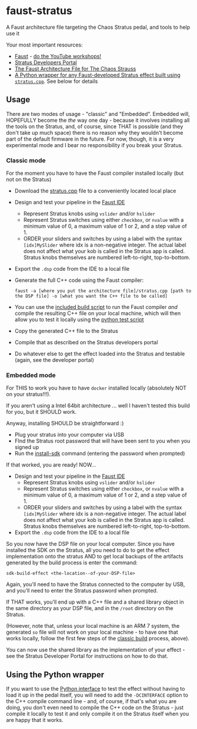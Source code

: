 # faust-stratus
A Faust architecture file targeting the Chaos Stratus pedal, and tools to help use it

Your most important resources:

* [Faust](https://faust.grame.fr/) - [do the YouTube workshops!](https://ccrma.stanford.edu/~rmichon/faustWorkshops/course2015)
* [Stratus Developers Portal](https://github.com/chaosaudio/Dev-Portal)
* [The Faust Architecture File for The Chaos Strauss](./stratus.cpp)
* [A Python wrapper for any Faust-developed Stratus effect built using `stratus.cpp`](./stratus.py). See below for details

## Usage

There are two modes of usage - "classic" and "Embedded". Embedded
will, HOPEFULLY become the _the_ way one day - because it involves installing all the tools
on the Stratus, and, of course, since THAT is possible (and they don't take up much space) there is
no reason why they wouldn't become part of the default firmware in the future. For now, though, it
is a very experimental mode and I bear no responsibility if you break your Stratus.

### Classic mode
For the moment you have to have the Faust compiler installed locally (but not on the Stratus)

* Download the [stratus.cpp](./stratus.cpp) file to a conveniently located local place
* Design and test your pipeline in the [Faust IDE](https://faustide.grame.fr/)
  * Represent Stratus knobs using `vslider` and/or `hslider`
  * Represent Stratus switches using either `checkbox`, or `nvalue` with a minimum value of 0, a maximum value of 1 or 2, and a step value of 1.
  * ORDER your sliders and switches by using a label with the syntax `[idx]MySlider` where idx is a non-negative
    integer. The actual label does not affect what your kob is called in the Stratus app is called. 
	  Stratus knobs themselves are numbered left-to-right, top-to-bottom.
* Export the `.dsp` code from the IDE to a local file
* Generate the full C++ code using the Faust compiler:

   ```
   faust -a [where you put the architecture file]/stratus.cpp [path to the DSP file] -o [what you want the C++ file to be called]
   ```
* You can use the [included build script](/faust2stratus.sh) to run the Faust compiler _and_ compile the resulting C++ file 
  on your local machine, which will then allow you to test it locally using the [python test script](./stratus.py)

* Copy the generated C++ file to the Stratus
* Compile that as described on the Stratus developers portal
* Do whatever else to get the effect loaded into the Stratus and testable (again, see the developer portal)

### Embedded mode
For THIS to work you have to have `docker` installed locally (absolutely NOT on your stratus!!!). 

If you aren't using a Intel 64bit architecture ... well I haven't tested this build for you, but it SHOULD work.

Anyway, installing SHOULD be straightforward :)

* Plug your stratus into your computer via USB
* FInd the Stratus root password that will have been sent to you when you signed up
* Run the [install-sdk](./install-sdk) command (entering the password when prompted)

If that worked, you are ready! NOW...

* Design and test your pipeline in the [Faust IDE](https://faustide.grame.fr/)
  * Represent Stratus knobs using `vslider` and/or `hslider`
  * Represent Stratus switches using either `checkbox`, or `nvalue` with a minimum value of 0, a maximum value of 1 or 2, and a step value of 1.
  * ORDER your sliders and switches by using a label with the syntax `[idx]MySlider` where idx is a non-negative
    integer. The actual label does not affect what your kob is called in the Stratus app is called. 
	  Stratus knobs themselves are numbered left-to-right, top-to-bottom.
* Export the `.dsp` code from the IDE to a local file

So you now have the DSP file on your local computer. Since you have installed the SDK on the Stratus, 
all you need to do to get the effect implementation onto the stratus AND to get local backups of the 
artifacts generated by the build process is enter the command:

```
sdk-build-effect <the-location--of-your-DSP-file>
```

Again, you'll need to have the Stratus connected to the computer by USB, and you'll need to 
enter the Stratus password when prompted.

If THAT works, you'll end up with a C++ file and a shared library object in the same
directory as your DSP file, and in the `/root` directory on the Stratus.

(However, note that, unless your local machine is an ARM 7 system, the generated `so`
file will not work on your local machine - to have one that works locally, follow the
first few steps of the [classic build](#classic-mode) process, above).

You can now use the shared library as the implementation of your effect - see the
Stratus Developer Portal for instructions on how to do that.

## Using the Python wrapper
If you want to use the [Python interface](./stratus.py) to test the effect without having to load it up in 
the pedal itself, you will need to add the `-DCINTERFACE` option to the C++ compile command line - and, 
of course, if that's what you are doing, you don't even need to compile the C++ code on the Stratus - just 
compile it locally to test it and only compile it on the Stratus itself when you are happy that it works.